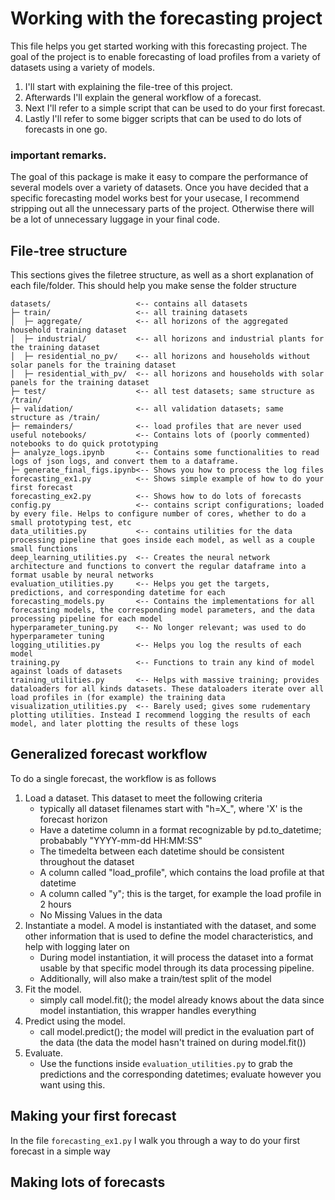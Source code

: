 # Working with the forecasting project
This file helps you get started working with this forecasting project. The goal of the project is to enable forecasting of load profiles from a variety of datasets using a variety of models.

1. I'll start with explaining the file-tree of this project. 
2. Afterwards I'll explain the general workflow of a forecast. 
3. Next I'll refer to a simple script that can be used to do your first forecast. 
3. Lastly I'll refer to some bigger scripts that can be used to do lots of forecasts in one go.

### important remarks.
The goal of this package is make it easy to compare the performance of several models over a variety of datasets. Once you have decided that a specific forecasting model works best for your usecase, I recommend stripping out all the unnecessary parts of the project. Otherwise there will be a lot of unnecessary luggage in your final code.


## File-tree structure

This sections gives the filetree structure, as well as a short explanation of each file/folder. This should help you make sense the folder structure

```
datasets/                   <-- contains all datasets
├─ train/                   <-- all training datasets
│  ├─ aggregate/            <-- all horizons of the aggregated household training dataset
│  ├─ industrial/           <-- all horizons and industrial plants for the training dataset
│  ├─ residential_no_pv/    <-- all horizons and households without solar panels for the training dataset
│  ├─ residential_with_pv/  <-- all horizons and households with solar panels for the training dataset
├─ test/                    <-- all test datasets; same structure as /train/
├─ validation/              <-- all validation datasets; same structure as /train/
├─ remainders/              <-- load profiles that are never used
useful notebooks/           <-- Contains lots of (poorly commented) notebooks to do quick prototyping
├─ analyze_logs.ipynb       <-- Contains some functionalities to read logs of json logs, and convert them to a dataframe. 
├─ generate_final_figs.ipynb<-- Shows you how to process the log files
forecasting_ex1.py          <-- Shows simple example of how to do your first forecast
forecasting_ex2.py          <-- Shows how to do lots of forecasts
config.py                   <-- contains script configurations; loaded by every file. Helps to configure number of cores, whether to do a small prototyping test, etc
data_utilities.py           <-- contains utilities for the data processing pipeline that goes inside each model, as well as a couple small functions
deep_learning_utilities.py  <-- Creates the neural network architecture and functions to convert the regular dataframe into a format usable by neural networks
evaluation_utilities.py     <-- Helps you get the targets, predictions, and corresponding datetime for each
forecasting_models.py       <-- Contains the implementations for all forecasting models, the corresponding model parameters, and the data processing pipeline for each model
hyperparameter_tuning.py    <-- No longer relevant; was used to do hyperparameter tuning
logging_utilities.py        <-- Helps you log the results of each model
training.py                 <-- Functions to train any kind of model against loads of datasets
training_utilities.py       <-- Helps with massive training; provides dataloaders for all kinds datasets. These dataloaders iterate over all load profiles in (for example) the training data
visualization_utilities.py  <-- Barely used; gives some rudementary plotting utilities. Instead I recommend logging the results of each model, and later plotting the results of these logs
```

## Generalized forecast workflow

To do a single forecast, the workflow is as follows
1. Load a dataset. This dataset to meet the following criteria
    - typically all dataset filenames start with "h=X_", where 'X' is the forecast horizon
    - Have a datetime column in a format recognizable by pd.to_datetime; probabably "YYYY-mm-dd HH:MM:SS"
    - The timedelta between each datetime should be consistent throughout the dataset
    - A column called "load_profile", which contains the load profile at that datetime
    - A column called "y"; this is the target, for example the load profile in 2 hours
    - No Missing Values in the data
2. Instantiate a model. A model is instantiated with the dataset, and some other information that is used to define the model characteristics, and help with logging later on
    - During model instantiation, it will process the dataset into a format usable by that specific model through its data processing pipeline. 
    - Additionally, will also make a train/test split of the model
3. Fit the model.
    - simply call model.fit(); the model already knows about the data since model instantiation, this wrapper handles everything
4. Predict using the model.
    - call model.predict(); the model will predict in the evaluation part of the data (the data the model hasn't trained on during model.fit())
5. Evaluate.
    - Use the functions inside `evaluation_utilities.py` to grab the predictions and the corresponding datetimes; evaluate however you want using this.

## Making your first forecast

In the file `forecasting_ex1.py` I walk you through a way to do your first forecast in a simple way


## Making lots of forecasts


